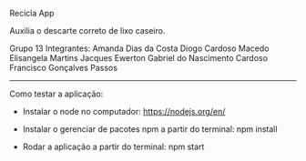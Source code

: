 Recicla App

Auxilia o descarte correto de lixo caseiro.

Grupo 13
Integrantes:
Amanda Dias da Costa
Diogo Cardoso Macedo
Elisangela Martins Jacques
Ewerton Gabriel do Nascimento Cardoso
Francisco Gonçalves Passos


-----------------------------------------------

Como testar a aplicação:

- Instalar o node no computador: https://nodejs.org/en/

- Instalar o gerenciar de pacotes npm a partir do terminal: npm install

- Rodar a aplicação a partir do terminal: npm start
